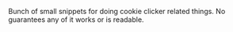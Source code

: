 Bunch of small snippets for doing cookie clicker related things. No guarantees any of it works or is readable.
